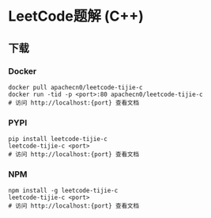 # LeetCode题解 (C++)

## 下载

### Docker

```
docker pull apachecn0/leetcode-tijie-c
docker run -tid -p <port>:80 apachecn0/leetcode-tijie-c
# 访问 http://localhost:{port} 查看文档
```

### PYPI

```
pip install leetcode-tijie-c
leetcode-tijie-c <port>
# 访问 http://localhost:{port} 查看文档
```

### NPM

```
npm install -g leetcode-tijie-c
leetcode-tijie-c <port>
# 访问 http://localhost:{port} 查看文档
```